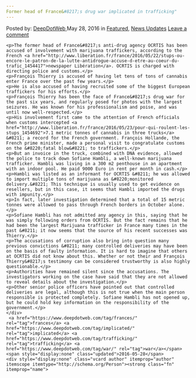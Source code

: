 ```yaml
---
Former head of France&#8217;s drug war implicated in trafficking"
---
```

<article class="post-listing post-14255 post type-post status-publish format-standard has-post-thumbnail hentry  tag-frances tag-implicated tag-trafficking tag-war">
    <div class="post-inner">
        <span>Posted by: <a href="https://www.deepdotweb.com/author/admin/" title="">DeepDotWeb </a></span>
    <span>May 28, 2016</span>
    <span>in <a href="https://www.deepdotweb.com/category/deepdot-news/" rel="category tag">Featured</a>, <a href="https://www.deepdotweb.com/category/news-updates/" rel="category tag">News Updates</a></span>
    <span><a href="https://www.deepdotweb.com/2016/05/28/former-head-frances-drug-war-implicated-trafficking/#respond">Leave a comment</a></span>
    </p>
    <div class="clear"></div>
    
    <p>The former head of France&#8217;s anti-drug agency OCRTIS has been accused of involvement with marijuana traffickers, according to the French <a href="http://www.liberation.fr/france/2016/05/22/stups-ou-encore-le-patron-de-la-lutte-antidrogue-accuse-d-etre-au-coeur-du-trafic_1454417">newspaper Libération</a>. OCRTIS is charged with directing police and customs.</p>
    <p>François Thierry is accused of having let tens of tons of cannabis enter France over the past few years.</p>
    <p>He is also accused of having recruited some of the biggest European traffickers for his efforts.</p>
    <p>François Thierry has been the face of France&#8217;s drug war for the past six years, and regularly posed for photos with the largest seizures. He was known for his professionalism and poise, and was until now well-respected.</p>
    <p>His involvement first came to the attention of French officials when customs intercepted <a href="http://www.liberation.fr/france/2016/05/23/pour-qui-roulent-les-stups_1454692">7.1 metric tonnes of cannabis in three trucks</a> &#8211; a record for the French government. François Hollande, the French prime minister, made a personal visit to congratulate customs on the &#8220;fatal blow&#8221; to traffickers.</p>
    <p>But an invoice in the truck, combined with DNA evidence, allowed the police to track down Sofiane Hambli, a well-known marijuana trafficker. Hambli was living in a 300 m2 penthouse in an apartment with an indoor pool. He paid 9000 Euro in rent per month in cash.</p>
    <p>Hambli was listed as an informant for OCRTIS &#8211; he was allowed to import multiple tons of marijuana as &#8220;monitored delivery.&#8221; This technique is usually used to get evidence on resellers, but in this case, it seems that Hambli imported the drugs with impunity.</p>
    <p>In fact, later investigation determined that a total of 15 metric tonnes were allowed to pass through French borders in October alone.</p>
    <p>Sofiane Hambli has not admitted any agency in this, saying that he was simply following orders from OCRTIS. But the fact remains that he had been the largest Marijuana trafficker in France many times in the past &#8211; it now seems that the source of his recent successes was Thierry.</p>
    <p>The accusations of corruption also bring into question many previous convictions &#8211; many controlled deliveries may have been on the basis of faulty information. It is hard to imagine that others at OCRTIS did not know about this. Whether or not their and François Thierry&#8217;s testimony can be considered trustworthy is also highly questionable.</p>
    <p>Authorities have remained silent since the accusations. The investigators working on the case have said that they are not allowed to reveal details about the investigation.</p>
    <p>Other senior police officers have pointed out that controlled deliveries are legal, although this is not true when the main person responsible is protected completely. Sofiane Hambli has not opened up, but he could hold key information on the responsibility of the government.</p>
    </div>
     <a href="https://www.deepdotweb.com/tag/frances/" rel="tag">frances</a> <a href="https://www.deepdotweb.com/tag/implicated/" rel="tag">implicated</a> <a href="https://www.deepdotweb.com/tag/trafficking/" rel="tag">trafficking</a> <a href="https://www.deepdotweb.com/tag/war/" rel="tag">war</a></span> <span style="display:none" class="updated">2016-05-28</span>
    <div style="display:none" class="vcard author" itemprop="author" itemscope itemtype="http://schema.org/Person"><strong class="fn" itemprop="name">
    
